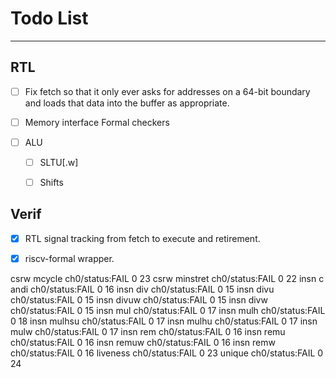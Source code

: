 
# Todo List

---

## RTL

- [ ] Fix fetch so that it only ever asks for addresses on a 64-bit boundary
      and loads that data into the buffer as appropriate.

- [ ] Memory interface Formal checkers

- [ ] ALU

  - [ ] SLTU[.w]

  - [ ] Shifts

## Verif

- [x] RTL signal tracking from fetch to execute and retirement.

- [x] riscv-formal wrapper.

csrw mcycle ch0/status:FAIL 0 23
csrw minstret ch0/status:FAIL 0 22
insn c andi ch0/status:FAIL 0 16
insn div ch0/status:FAIL 0 15
insn divu ch0/status:FAIL 0 15
insn divuw ch0/status:FAIL 0 15
insn divw ch0/status:FAIL 0 15
insn mul ch0/status:FAIL 0 17
insn mulh ch0/status:FAIL 0 18
insn mulhsu ch0/status:FAIL 0 17
insn mulhu ch0/status:FAIL 0 17
insn mulw ch0/status:FAIL 0 17
insn rem ch0/status:FAIL 0 16
insn remu ch0/status:FAIL 0 16
insn remuw ch0/status:FAIL 0 16
insn remw ch0/status:FAIL 0 16
liveness ch0/status:FAIL 0 23
unique ch0/status:FAIL 0 24
